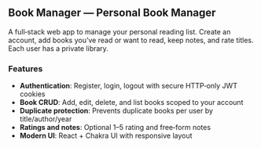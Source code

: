 ## Book Manager — Personal Book Manager

A full‑stack web app to manage your personal reading list. Create an account, add books you’ve read or want to read, keep notes, and rate titles. Each user has a private library.

### Features
- **Authentication**: Register, login, logout with secure HTTP‑only JWT cookies
- **Book CRUD**: Add, edit, delete, and list books scoped to your account
- **Duplicate protection**: Prevents duplicate books per user by title/author/year
- **Ratings and notes**: Optional 1–5 rating and free‑form notes
- **Modern UI**: React + Chakra UI with responsive layout
